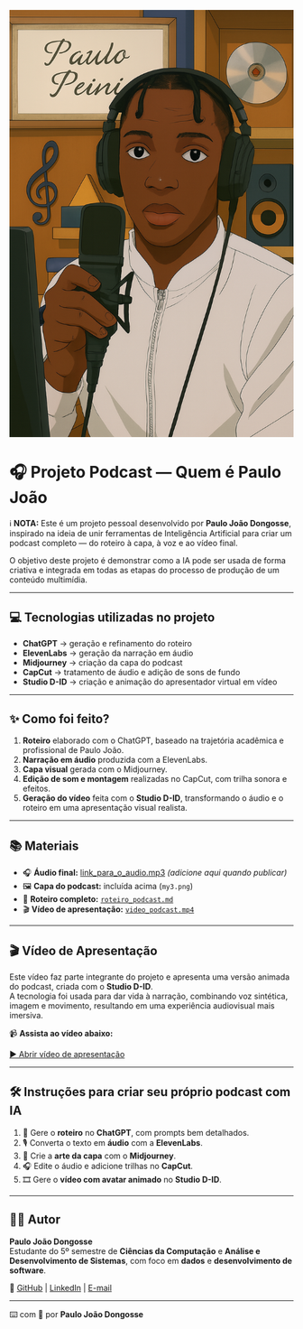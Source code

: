 ![Capa do Podcast - Quem é Paulo João](./my3.png)

# 🎧 Projeto Podcast — Quem é Paulo João

ℹ️ **NOTA:** Este é um projeto pessoal desenvolvido por **Paulo João Dongosse**, inspirado na ideia de unir ferramentas de Inteligência Artificial para criar um podcast completo — do roteiro à capa, à voz e ao vídeo final.

O objetivo deste projeto é demonstrar como a IA pode ser usada de forma criativa e integrada em todas as etapas do processo de produção de um conteúdo multimídia.

---

## 💻 Tecnologias utilizadas no projeto

- **ChatGPT** → geração e refinamento do roteiro  
- **ElevenLabs** → geração da narração em áudio  
- **Midjourney** → criação da capa do podcast  
- **CapCut** → tratamento de áudio e adição de sons de fundo  
- **Studio D-ID** → criação e animação do apresentador virtual em vídeo  

---

## ✨ Como foi feito?

1. **Roteiro** elaborado com o ChatGPT, baseado na trajetória acadêmica e profissional de Paulo João.  
2. **Narração em áudio** produzida com a ElevenLabs.  
3. **Capa visual** gerada com o Midjourney.  
4. **Edição de som e montagem** realizadas no CapCut, com trilha sonora e efeitos.  
5. **Geração do vídeo** feita com o **Studio D-ID**, transformando o áudio e o roteiro em uma apresentação visual realista.  

---

## 📚 Materiais

- 🎧 **Áudio final:** [link_para_o_audio.mp3](#) *(adicione aqui quando publicar)*  
- 🖼️ **Capa do podcast:** incluída acima (`my3.png`)  
- 💬 **Roteiro completo:** [`roteiro_podcast.md`](./roteiro_podcast.txt)  
- 🎬 **Vídeo de apresentação:** [`video_podcast.mp4`](./video_podcast.mp4)

---

## 🎬 Vídeo de Apresentação

Este vídeo faz parte integrante do projeto e apresenta uma versão animada do podcast, criada com o **Studio D-ID**.  
A tecnologia foi usada para dar vida à narração, combinando voz sintética, imagem e movimento, resultando em uma experiência audiovisual mais imersiva.

📹 **Assista ao vídeo abaixo:**

[▶️ Abrir vídeo de apresentação](./video_podcast.mp4)

---

## 🛠️ Instruções para criar seu próprio podcast com IA

1. 🤖 Gere o **roteiro** no **ChatGPT**, com prompts bem detalhados.  
2. 🎙️ Converta o texto em **áudio** com a **ElevenLabs**.  
3. 🎨 Crie a **arte da capa** com o **Midjourney**.  
4. 🎧 Edite o áudio e adicione trilhas no **CapCut**.  
5. 🎞️ Gere o **vídeo com avatar animado** no **Studio D-ID**.  

---

## 👨‍💻 Autor

**Paulo João Dongosse**  
Estudante do 5º semestre de **Ciências da Computação** e **Análise e Desenvolvimento de Sistemas**, com foco em **dados** e **desenvolvimento de software**.

📎 [GitHub](https://github.com/SeuUsuarioGitHub) | [LinkedIn](https://linkedin.com/in/seu-linkedin) | [E-mail](mailto:seuemail@exemplo.com)

---

⌨️ com 💜 por **Paulo João Dongosse**
